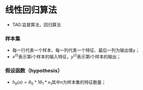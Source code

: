 # 线性回归算法
- TAG:监督算法，回归算法
### 样本集
- 每一行代表一个样本、每一列代表一个特征、最后一列为输出值y；
- $x^{(i)}$表示第i个样本的输入特征，$y^{(i)}$表示第i个样本的输出；
### 假设函数（hypothesis）
- $h_\theta(x) = \theta_0*1$$\theta_1*x_1$其中n为样本集的特征数量；
